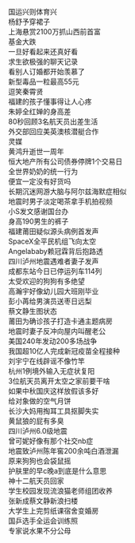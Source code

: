 国运兴则体育兴  
杨舒予穿裙子  
上海悬赏2100万抓山西前首富  
基金大跌  
一旦好看起来还真好看  
求生欲极强的聊天记录  
看别人订婚都开始羡慕了  
新型毒品一粒最高55元  
逗笑秦霄贤  
福建的孩子懂事得让人心疼  
朱婷全红婵的身高差  
80秒回顾3名航天员出差生活  
外交部回应美英澳核潜艇合作  
灵媒  
黄鸿升逝世一周年  
恒大地产所有公司债券停牌1个交易日  
全世界奶奶的统一行为  
便宜一定没有好货吗  
长期沉迷网游大脑与阿尔兹海默症相似  
地震时男子淡定喝茶拿手机拍视频  
小S发文感谢国台办  
身高190男生的裤子  
福建莆田疑似源头病例首发声  
SpaceX全平民机组飞向太空  
Angelababy赖冠霖背后抱路透  
四川泸州地震遇难者妻子发声  
成都东站今日已停运列车114列  
太受欢迎的狗狗有多绝望  
高瀚宇好像幼儿园大班刚毕业  
彭小苒给男演员送枣日远梨  
蔡文静生图状态  
莆田为确诊孩子打造卡通主题病房  
地震时妻子反冲向屋内叫醒老公  
美国240年发动200多场战争  
我国超10亿人完成新冠疫苗全程接种  
刘宇宁在线辟谣不像竹竿  
杭州1例境外输入无症状复阳  
3位航天员离开太空之家前要干啥  
如果中秋国庆这样放假该多好  
给对象做的空气月饼  
长沙大妈用掏耳工具抠脚失实  
黄鼠狼的屁有多臭  
四川泸州6.0级地震  
曾可妮好像有那个社交nb症  
地震致泸州陈年窖200余吨白酒泄漏  
原来狗狗也会袋鼠摇  
护肤里的早c晚a到底是什么意思  
神十二航天员回家  
学生校园发现流浪猫老师组团收养  
张新成蔡文静新浪扫楼  
大学生上完剪纸课宿舍变婚房  
国乒选手全运会训练照  
专家说水果不分公母  
